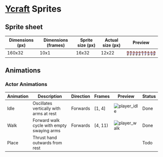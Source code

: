 # [Ycraft](https://github.com/yeti0904/MCYeti) Sprites

## Sprite sheet

| Dimensions (px) | Dimensions (frames) | Sprite size (px) | Actual size (px) |  Preview |
| --------------- | ------------------- | ---------------- | ---------------- | -------- |
| 160x32 | 10x1 | 16x32 | 12x22 | ![Spritesheet](./spritesheet.png) |

## Animations

### Actor Animations

| Animation | Description | Direction | Frames  | Preview | Status |
| --------- | ----------- | --------- | ------- | ------- | ------ |
| Idle | Oscillates vertically with arms at rest | Forwards | [1, 4] | ![player_idle](https://github.com/gruelingpine185/mcyeti-sprites/assets/66073333/a8169353-46fb-4eb6-b0c6-0b6d9554b3c5) | Done |
| Walk | Forward walk cycle with empty swaying arms | Forwards  | [4, 11) | ![player_walk](https://github.com/gruelingpine185/mcyeti-sprites/assets/66073333/2c31f193-7c28-4677-a78d-01b389b79e79) | Done |
| Place | Thrust hand outwards from rest | | | | Todo |
